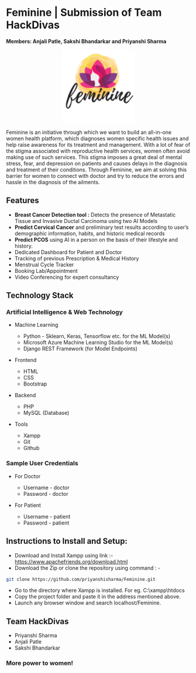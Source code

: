 # Feminine | Submission of Team HackDivas
<b>Members:
Anjali Patle, Sakshi Bhandarkar and Priyanshi Sharma</b>

<p align="center">
    <img src="./assets/images/feminine-128x128.png" alt="Logo" width="200">
  </a>

Feminine is an initiative through which we want to build an all-in-one women health platform, which diagnoses women specific health issues and help raise awareness for its treatment and management. With a lot of fear of the stigma associated with reproductive health services, women often avoid making use of such services. This stigma imposes a great deal of mental stress, fear, and depression on patients and causes delays in the diagnosis and treatment of their conditions. Through Feminine, we aim at solving this barrier for women to connect with doctor and try to reduce the errors and hassle in the diagnosis of the ailments.

## Features
* <b>Breast Cancer Detection tool :</b> Detects the presence of Metastatic Tissue and Invasive Ductal Carcinoma using two AI Models
* <b>Predict Cervical Cancer</b> and preliminary test results according to user’s demographic information, habits, and historic medical records
* <b>Predict PCOS</b> using AI in a person on the basis of their lifestyle and history.
* Dedicated Dashboard for Patient and Doctor
* Tracking of previous Prescription & Medical History 
* Menstrual Cycle Tracker
* Booking Lab/Appointment
* Video Conferencing for expert consultancy

## Technology Stack

### Artificial Intelligence & Web Technology

- Machine Learning
  - Python - Sklearn, Keras, Tensorflow etc. for the ML Model(s)
  - Microsoft Azure Machine Learning Studio for the ML Model(s)
  - Django REST Framework (for Model Endpoints)


- Frontend
  - HTML
  - CSS
  - Bootstrap
  
- Backend
  - PHP 
  - MySQL (Database)

- Tools
  - Xampp
  - Git
  - Github

### Sample User Credentials
- For Doctor
  - Username - doctor
  - Password - doctor

- For Patient
  - Username - patient
  - Password - patient

## Instructions to Install and Setup:

- Download and Install Xampp using link  :- https://www.apachefriends.org/download.html
- Download the Zip or clone the repository using command : -
``` bash
git clone https://github.com/priyanshisharma/Feminine.git
```
- Go to the directory where Xampp is installed. For eg. C:\xampp\htdocs
- Copy the project folder and paste it in the address mentioned above.
- Launch any browser window and search localhost/Feminine.

## Team HackDivas

* Priyanshi Sharma
* Anjali Patle
* Sakshi Bhandarkar

### More power to women!
